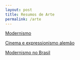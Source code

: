 ```yaml
---
layout: post
title: Resumos de Arte
permalink: /arte
---
```


[<i class="fa-solid fa-square-arrow-up-right"></i> Modernismo](/arte/modernismo)

[<i class="fa-solid fa-square-arrow-up-right"></i> Cinema e expressionismo alemão](/arte/cinema)

[<i class="fa-solid fa-square-arrow-up-right"></i> Modernismo no Brasil](/arte/modernismo-br)
